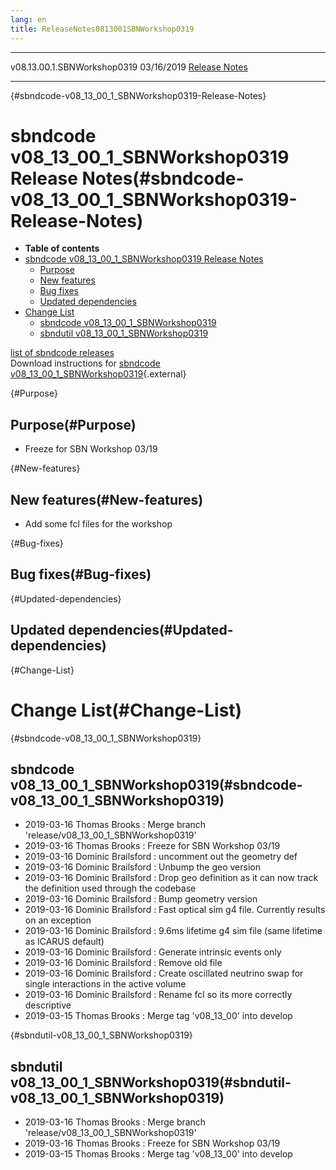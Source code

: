 ```yaml
---
lang: en
title: ReleaseNotes0813001SBNWorkshop0319
---
```


  ----------------------------- ------------ -- -- ----------------------------------------------------------------------
  v08.13.00.1.SBNWorkshop0319   03/16/2019         [Release Notes](ReleaseNotes0813001SBNWorkshop0319.html)
  ----------------------------- ------------ -- -- ----------------------------------------------------------------------

{#sbndcode-v08_13_00_1_SBNWorkshop0319-Release-Notes}

sbndcode v08\_13\_00\_1\_SBNWorkshop0319 Release Notes(#sbndcode-v08_13_00_1_SBNWorkshop0319-Release-Notes)
============================================================================================================================

-   **Table of contents**
-   [sbndcode v08\_13\_00\_1\_SBNWorkshop0319 Release
    Notes](#sbndcode-v08_13_00_1_SBNWorkshop0319-Release-Notes)
    -   [Purpose](#Purpose)
    -   [New features](#New-features)
    -   [Bug fixes](#Bug-fixes)
    -   [Updated dependencies](#Updated-dependencies)
-   [Change List](#Change-List)
    -   [sbndcode
        v08\_13\_00\_1\_SBNWorkshop0319](#sbndcode-v08_13_00_1_SBNWorkshop0319)
    -   [sbndutil
        v08\_13\_00\_1\_SBNWorkshop0319](#sbndutil-v08_13_00_1_SBNWorkshop0319)

[list of sbndcode
releases](List_of_SBND_code_releases.html)\
Download instructions for [sbndcode
v08\_13\_00\_1\_SBNWorkshop0319](http://scisoft.fnal.gov/scisoft/bundles/sbnd/v08_13_00_1_SBNWorkshop0319/sbndcode-v08_13_00_1_SBNWorkshop0319.html){.external}

{#Purpose}

Purpose(#Purpose)
----------------------------------

-   Freeze for SBN Workshop 03/19

{#New-features}

New features(#New-features)
--------------------------------------------

-   Add some fcl files for the workshop

{#Bug-fixes}

Bug fixes(#Bug-fixes)
--------------------------------------

{#Updated-dependencies}

Updated dependencies(#Updated-dependencies)
------------------------------------------------------------

{#Change-List}

Change List(#Change-List)
==========================================

{#sbndcode-v08_13_00_1_SBNWorkshop0319}

sbndcode v08\_13\_00\_1\_SBNWorkshop0319(#sbndcode-v08_13_00_1_SBNWorkshop0319)
------------------------------------------------------------------------------------------------

-   2019-03-16 Thomas Brooks : Merge branch
    \'release/v08\_13\_00\_1\_SBNWorkshop0319\'
-   2019-03-16 Thomas Brooks : Freeze for SBN Workshop 03/19
-   2019-03-16 Dominic Brailsford : uncomment out the geometry def
-   2019-03-16 Dominic Brailsford : Unbump the geo version
-   2019-03-16 Dominic Brailsford : Drop geo definition as it can now
    track the definition used through the codebase
-   2019-03-16 Dominic Brailsford : Bump geometry version
-   2019-03-16 Dominic Brailsford : Fast optical sim g4 file. Currently
    results on an exception
-   2019-03-16 Dominic Brailsford : 9.6ms lifetime g4 sim file (same
    lifetime as ICARUS default)
-   2019-03-16 Dominic Brailsford : Generate intrinsic events only
-   2019-03-16 Dominic Brailsford : Remove old file
-   2019-03-16 Dominic Brailsford : Create oscillated neutrino swap for
    single interactions in the active volume
-   2019-03-16 Dominic Brailsford : Rename fcl so its more correctly
    descriptive
-   2019-03-15 Thomas Brooks : Merge tag \'v08\_13\_00\' into develop

{#sbndutil-v08_13_00_1_SBNWorkshop0319}

sbndutil v08\_13\_00\_1\_SBNWorkshop0319(#sbndutil-v08_13_00_1_SBNWorkshop0319)
------------------------------------------------------------------------------------------------

-   2019-03-16 Thomas Brooks : Merge branch
    \'release/v08\_13\_00\_1\_SBNWorkshop0319\'
-   2019-03-16 Thomas Brooks : Freeze for SBN Workshop 03/19
-   2019-03-15 Thomas Brooks : Merge tag \'v08\_13\_00\' into develop
